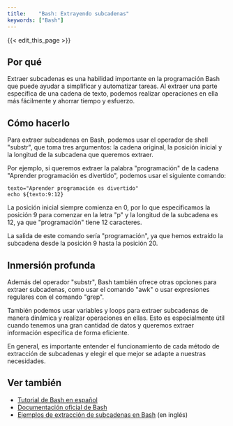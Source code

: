 ```yaml
---
title:    "Bash: Extrayendo subcadenas"
keywords: ["Bash"]
---
```


{{< edit_this_page >}}

## Por qué

Extraer subcadenas es una habilidad importante en la programación Bash que puede ayudar a simplificar y automatizar tareas. Al extraer una parte específica de una cadena de texto, podemos realizar operaciones en ella más fácilmente y ahorrar tiempo y esfuerzo.

## Cómo hacerlo

Para extraer subcadenas en Bash, podemos usar el operador de shell "substr", que toma tres argumentos: la cadena original, la posición inicial y la longitud de la subcadena que queremos extraer.

Por ejemplo, si queremos extraer la palabra "programación" de la cadena "Aprender programación es divertido", podemos usar el siguiente comando:

```
texto="Aprender programación es divertido"
echo ${texto:9:12}
```

La posición inicial siempre comienza en 0, por lo que especificamos la posición 9 para comenzar en la letra "p" y la longitud de la subcadena es 12, ya que "programación" tiene 12 caracteres.

La salida de este comando sería "programación", ya que hemos extraído la subcadena desde la posición 9 hasta la posición 20.

## Inmersión profunda

Además del operador "substr", Bash también ofrece otras opciones para extraer subcadenas, como usar el comando "awk" o usar expresiones regulares con el comando "grep".

También podemos usar variables y loops para extraer subcadenas de manera dinámica y realizar operaciones en ellas. Esto es especialmente útil cuando tenemos una gran cantidad de datos y queremos extraer información específica de forma eficiente.

En general, es importante entender el funcionamiento de cada método de extracción de subcadenas y elegir el que mejor se adapte a nuestras necesidades.

## Ver también

- [Tutorial de Bash en español](https://www.linuxtotal.com.mx/index.php?cont=info_admon_003)
- [Documentación oficial de Bash](https://www.gnu.org/software/bash/)
- [Ejemplos de extracción de subcadenas en Bash](https://www.baeldung.com/linux/bash-script-extract-string) (en inglés)